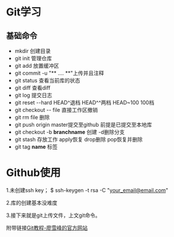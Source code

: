 # Git学习

## 基础命令
+ mkdir 创建目录
+ git init 管理仓库
+ git add 放置缓冲区
+ git commit  -u "**  ....  **"上传并且注释
+ git status 查看当前库的状态
+ git diff 查看diff
+ git log 提交日志
+ git reset --hard HEAD^退档  HEAD^^两档  HEAD~100 100档
+ git checkout -- file   直接工作区撤销
+ git rm file 删除
+ git push origin master提交至github 前提是已提交至本地库
+ git checkout -b **branchname** 创建 -d删除分支
+ git stash 存放工作   apply恢复 drop删除   pop恢复并删除
+ git tag **name** 标签


# Github使用


1.未创建ssh key； $ ssh-keygen -t rsa -C "your_email@email.com"

2.库的创建基本没难度

3.接下来就是git上传文件，上文git命令。

附带链接[Git教程-廖雪峰的官方网站](https://www.liaoxuefeng.com/wiki/896043488029600)




